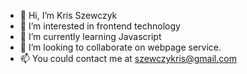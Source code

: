 - 👋 Hi, I’m Kris Szewczyk
- 👀 I’m interested in frontend technology
- 🌱 I’m currently learning Javascript
- 💞️ I’m looking to collaborate on webpage service.
- 📫 You could contact me at szewczykris@gmail.com

<!---
szewczykkrzysztof/szewczykkrzysztof is a ✨ special ✨ repository because its `README.md` (this file) appears on your GitHub profile.
You can click the Preview link to take a look at your changes.
--->
